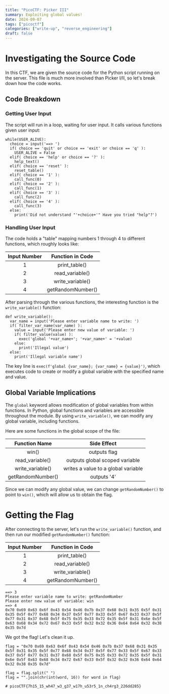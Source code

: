 ```yaml
---
title: "PicoCTF: Picker III"
summary: Exploiting global values!
date: 2024-09-07
tags: ["picoctf"]
categories: ["write-up", "reverse_engineering"]
draft: false
---
```


# Investigating the Source Code
In this CTF, we are given the source code for the Python script running on the server. This file is much more involved than Picker I/II, so let's break down how the code works.

## Code Breakdown

### Getting User Input
The script will run in a loop, waiting for user input. It calls various functions given user input:
```python3
while(USER_ALIVE):
  choice = input('==> ')
  if( choice == 'quit' or choice == 'exit' or choice == 'q' ):
    USER_ALIVE = False
  elif( choice == 'help' or choice == '?' ):
    help_text()
  elif( choice == 'reset' ):
    reset_table()
  elif( choice == '1' ):
    call_func(0)
  elif( choice == '2' ):
    call_func(1)
  elif( choice == '3' ):
    call_func(2)
  elif( choice == '4' ):
    call_func(3)
  else:
    print('Did not understand "'+choice+'" Have you tried "help"?')
```

### Handling User Input
The code holds a "table" mapping numbers 1 through 4 to different functions, which roughly looks like:

| Input Number | Function in Code  |
|:------------:|:-----------------:|
| 1            | print_table()     |
| 2            | read_variable()   |
| 3            | write_variable()  |
| 4            | getRandomNumber() |

After parsing through the various functions, the interesting function is the `write_variable()` function:

```python3
def write_variable():
  var_name = input('Please enter variable name to write: ')
  if( filter_var_name(var_name) ):
    value = input('Please enter new value of variable: ')
    if( filter_value(value) ):
      exec('global '+var_name+'; '+var_name+' = '+value)
    else:
      print('Illegal value')
  else:
    print('Illegal variable name')

```

The key line is `exec(f'global {var_name}; {var_name} = {value}')`, which executes code to create or modify a global variable with the specified name and value.

## Global Variable Implications

The `global` keyword allows modification of global variables from within functions. In Python, global functions and variables are accessible throughout the module. By using `write_variable()`, we can modify any global variable, including functions.

Here are some functions in the global scope of the file:

| Function Name    | Side Effect                         |
|:----------------:|:-----------------------------------:|
| win()            | outputs flag                        |
| read_variable()  | outputs global scoped variable                      |
| write_variable() | writes a value to a global variable |
| getRandomNumber()  | outputs '4'                                    |

Since we can modify any global value, we can change `getRandomNumber()` to point to `win()`, which will allow us to obtain the flag.

# Getting the Flag

After connecting to the server, let's run the `write_variable()` function, and then run our modified `getRandomNumber()` function:

| Input Number | Function in Code  |
|:------------:|:-----------------:|
| 1            | print_table()     |
| 2            | read_variable()   |
| 3            | write_variable()  |
| 4            | getRandomNumber() |

```
==> 3
Please enter variable name to write: getRandomNumber
Please enter new value of variable: win
==> 4
0x70 0x69 0x63 0x6f 0x43 0x54 0x46 0x7b 0x37 0x68 0x31 0x35 0x5f 0x31 0x35 0x5f 0x77 0x68 0x34 0x37 0x5f 0x77 0x33 0x5f 0x67 0x33 0x37 0x5f 0x77 0x31 0x37 0x68 0x5f 0x75 0x35 0x33 0x72 0x35 0x5f 0x31 0x6e 0x5f 0x63 0x68 0x34 0x72 0x67 0x33 0x5f 0x32 0x32 0x36 0x64 0x64 0x32 0x38 0x35 0x7d
```

We got the flag! Let's clean it up.

```python3
flag = "0x70 0x69 0x63 0x6f 0x43 0x54 0x46 0x7b 0x37 0x68 0x31 0x35 0x5f 0x31 0x35 0x5f 0x77 0x68 0x34 0x37 0x5f 0x77 0x33 0x5f 0x67 0x33 0x37 0x5f 0x77 0x31 0x37 0x68 0x5f 0x75 0x35 0x33 0x72 0x35 0x5f 0x31 0x6e 0x5f 0x63 0x68 0x34 0x72 0x67 0x33 0x5f 0x32 0x32 0x36 0x64 0x64 0x32 0x38 0x35 0x7d"

flag = flag.split(" ")
flag = "".join(chr(int(word, 16)) for word in flag)

# picoCTF{7h15_15_wh47_w3_g37_w17h_u53r5_1n_ch4rg3_226dd285}
```
